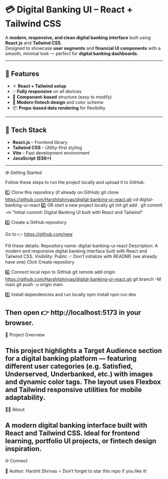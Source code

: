 # 💳 Digital Banking UI – React + Tailwind CSS

A **modern, responsive, and clean digital banking interface** built using **React.js** and **Tailwind CSS**.  
Designed to showcase **user segments** and **financial UI components** with a smooth, minimal look — perfect for  **digital banking dashboards**.

---

## 🚀 Features
- ⚛️ **React + Tailwind setup**
- 💡 **Fully responsive** on all devices
- 🧩 **Component-based** structure (easy to modify)
- 🎨 **Modern fintech design** and color scheme
- 📦 **Props-based data rendering** for flexibility

---

## 🧠 Tech Stack
- **React.js** – Frontend library  
- **Tailwind CSS** – Utility-first styling  
- **Vite** – Fast development environment  
- **JavaScript (ES6+)**

---
⚙️ Getting Started

Follow these steps to run the project locally and upload it to GitHub.

 1️⃣ Clone this repository (if already on GitHub)
git clone https://github.com/Harshitshrivas/digital-banking-ui-react.git
cd digital-banking-ui-react
2️⃣ OR start a new project locally
git init
git add .
git commit -m "Initial commit: Digital Banking UI built with React and Tailwind"


3️⃣ Create a GitHub repository

Go to 👉 https://github.com/new

Fill these details:
Repository name: digital-banking-ui-react
Description: A modern and responsive digital banking interface built with React and Tailwind CSS.
Visibility: Public ✅
Don’t initialize with README (we already have one)
Click Create repository

4️⃣ Connect local repo to GitHub
git remote add origin https://github.com/Harshitshrivas/digital-banking-ui-react.git
git branch -M main
git push -u origin main

5️⃣ Install dependencies and run locally
npm install
npm run dev

Then open 👉 http://localhost:5173
 in your browser.
---
🧾 Project Overview

This project highlights a Target Audience section for a digital banking platform — featuring different user categories (e.g. Satisfied, Underserved, Underbanked, etc.) with images and dynamic color tags.
The layout uses Flexbox and Tailwind responsive utilities for mobile adaptability.
---
🧑‍💻 About

A modern digital banking interface built with React and Tailwind CSS.
Ideal for frontend learning, portfolio UI projects, or fintech design inspiration.
---
🌐 Connect

👤 Author: Harshit Shrivas
⭐ Don’t forget to star this repo if you like it!
